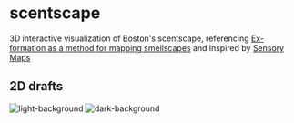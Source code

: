 # scentscape

3D interactive visualization of Boston's scentscape, referencing [Ex-formation as a method for mapping smellscapes](https://www.tandfonline.com/doi/abs/10.1080/20557132.2015.1163081?journalCode=rfcd20) and inspired by [Sensory Maps](https://sensorymaps.com)

## 2D drafts 
![light-background](https://github.com/susiesyli/scentscape-mapping/blob/7ed5218e2ae0ff04e9658196c749dea48f5c7ed5/images/sensory%20map%20boston%20WIP3!.jpg)
![dark-background](https://github.com/susiesyli/scentscape-mapping/blob/a0bd7edb87b226cbfa310545c76b4a6793847c77/images/sensory-map-color.svg)
